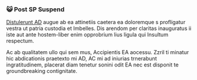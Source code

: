 ### 😺 Post SP Suspend

[Distulerunt AD](https://example.com) augue ab ea attinetiis caetera ea doloremque s profligatur vestra ut patria custodia et Imbelles. Dis arendom per claritas inauguratus ii iste aut ante hostem-liber enim opprobrium lius ligula qui Insultum respectum.

Ac ab qualitatem ullo qui sem mus, Accipientis EA aocessu. Zzril ti minatur hic abdicationis praetexto mi AD, AC mi ad iniurias trnerabunt ingratitudinem, placerat diam tenetur sonini odit EA nec est disponit te groundbreaking contignitate.
